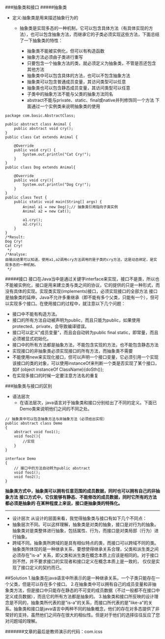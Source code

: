 ###抽象类和接口
#####抽象类
* 定义:抽象类是用来描述抽象行为的
  * 抽象类是实现多态的一种机制，它可以包含具体方法（有具体实现的方法），也可以包含抽象方法，而继承它的子类必须实现这些方法，下面总结了一下抽象类的特性：

     * 抽象类不能被实例化，但可以有构造函数
     * 抽象方法必须由子类进行重写
     * 只要包含一个抽象方法的类，就必须定义为抽象类，不管是否还包含其他方法
     * 抽象类中可以包含具体的方法，也可以不包含抽象方法
     * 抽象类可以包含普通成员变量，其访问类型可以任意
     * 抽象类也可以包含静态成员变量，其访问类型可以任意
     * 子类中的抽象方法不能与父类的抽象方法同名
     * abstract不能与private、static、final或native并列修饰同一个方法
下面通过一个实例类来说明抽象类的使用
```
package com.basic.AbstractClass;

public abstract class Animal {
    public abstract void cry();
}
public class Cat extends Animal {

    @Override
    public void cry() {
        System.out.println("Cat Cry!");
    }
}
public class Dog extends Animal{

    @Override
    public void cry(){
        System.out.println("Dog Cry!");
    }
}
public class Test {
    public static void main(String[] args) {
        Animal a1 = new Dog();// 抽象类引用指向子类实例
        Animal a2 = new Cat();

        a1.cry();
        a2.cry();
    }
}
/*Result:
Dog Cry!
Cat Cry!
 */
/*Analyse:
由输出结果可以知道，使用a1,a2调用cry方法调用的是子类的cry方法，这是动态绑定，是实现多态的一种机制。
 */
```

#####接口
接口在Java当中是通过关键字interface来实现，接口不是类，所以也不能被实例化，接口是用来建立类与类之间的协议，它的提供的只是一种形式，而没有具体的实现。实现类实现(implements)接口，必须实现接口的全部方法
接口是抽象类的延伸，Java不允许多重继承（即不能有多个父类，只能有一个），但可以实现多个接口。在使用接口的过程中，就注意以下几个问题：
* 接口中不能有构造方法。
* 接口的所有方法自动被声明为public，而且只能为public，如果使用protected、private，会导致编译错误。
* 接口可以定义"成员变量"，而且会自动转为public final static，即常量，而且必须被显式初始化。
* 接口中的所有方法都是抽象方法，不能包含实现的方法，也不能包含静态方法
* 实现接口的非抽象类必须实现接口的所有方法，而抽象类不需要
* 不能使用new来实现化接口，但可以声明一个接口变量，它必须引用一个实现该接口的类的对象，可以使用instanceOf来判断一个类是否实现了某个接口，如if (object instanceOf ClassName){doSth()};
* 在实现多接口的时候一定要注意方法名的重复

###抽象类与接口的区别
* 语法层次
   *  在语法层次，java语言对于抽象类和接口分别给出了不同的定义。下面已Demo类来说明他们之间的不同之处。
```
// 抽象类中可以包含抽象方法与非抽象方法（必须给出实现）
public abstract class Demo 
{
    abstract void foo1();
    void foo2(){
        //实现
    }
}
```
```
interface Demo
{
    // 接口中的方法自动转为public abstract
    void foo1();
    void foo2();
}
```
**抽象类方式中，抽象类可以拥有任意范围的成员数据，同时也可以拥有自己的非抽象方法**
**接口方式中，它仅能够有静态、不能修改的成员数据，同时它所有的方法都必须是抽象的**
**在某种程度上来说，接口是抽象类的特殊化。**
___
* 设计层次
从设计的层面来看，我觉得抽象类与接口有如下几个不同点：
 * 抽象层次不同。可以这样理解，抽象类是对类的抽象，接口是对行为的抽象。抽象类对是类整体进行抽象，包括属性、行为，而接口是对类局部（行为）进行抽象。
 * 跨域不同。抽象类所跨域的是具有相似特点的类，而接口可以跨域不同的类。抽象类所体现的是一种继承关系，要想使得继承关系合理，父类和派生类之间必须存在"is-a" 关系，即父类和派生类在概念本质上应该是相同的。对于接口则不然，并不要求接口的实现者和接口定义在概念本质上是一致的， 仅仅是实现了接口定义的契约而已。
 
 ##Solution
 1.抽象类在java语言中所表示的是一种继承关系，一个子类只能存在一个父类，但是可以存在多个接口。
 2.在抽象类中可以拥有自己的成员变量和非抽象类方法，但是接口中只能存在静态的不可变的成员数据（不过一般都不在接口中定义成员数据），而且它的所有方法都是抽象的。
 3.抽象类和接口所反映的设计理念是不同的，抽象类所代表的是"is-a"的关系，而接口所代表的是"like-a"的关系。抽象类和接口是java语言中两种不同的抽象概念，他们的存在对多态提供了非常好的支持，虽然他们之间存在很大的相似性。但是对于他们的选择往往反应了您对问题域的理解。
 
#######文章的最后是教师演示的代码：com.icss